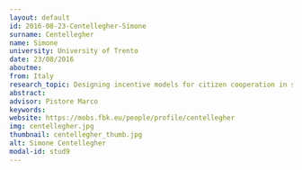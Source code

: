 ```yaml
---
layout: default 
id: 2016-08-23-Centellegher-Simone
surname: Centellegher
name: Simone
university: University of Trento
date: 23/08/2016
aboutme: 
from: Italy
research_topic: Designing incentive models for citizen cooperation in smart communities
abstract: 
advisor: Pistore Marco
keywords: 
website: https://mobs.fbk.eu/people/profile/centellegher
img: centellegher.jpg
thumbnail: centellegher_thumb.jpg
alt: Simone Centellegher
modal-id: stud9
---
```

